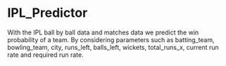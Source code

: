 # IPL_Predictor
With the IPL ball by ball data and matches data we predict the win probability of a team. By considering parameters such as batting_team, bowling_team, city, runs_left, balls_left,
wickets, total_runs_x, current run rate and required run rate.
